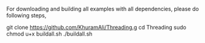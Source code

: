 ﻿For downloading and building all examples with all dependencies, please do following steps,

git clone https://github.com/KhuramAli/Threading.g
cd Threading
sudo chmod u+x buildall.sh
./buildall.sh
